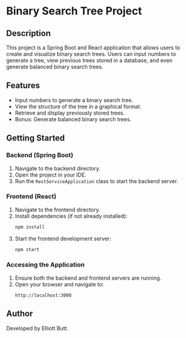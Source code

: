 # Binary Search Tree Project

## Description

This project is a Spring Boot and React application that allows users to create and visualize binary search trees. Users can input numbers to generate a tree, view previous trees stored in a database, and even generate balanced binary search trees.

## Features

- Input numbers to generate a binary search tree.
- View the structure of the tree in a graphical format.
- Retrieve and display previously stored trees.
- Bonus: Generate balanced binary search trees.

## Getting Started

### Backend (Spring Boot)

1. Navigate to the backend directory.
2. Open the project in your IDE.
3. Run the `RestServiceApplication` class to start the backend server.

### Frontend (React)

1. Navigate to the frontend directory.
2. Install dependencies (if not already installed):
   ```bash
   npm install
   ```
3. Start the frontend development server:
   ```bash
   npm start
   ```

### Accessing the Application

1. Ensure both the backend and frontend servers are running.
2. Open your browser and navigate to:
   ```
   http://localhost:3000
   ```

## Author

Developed by Elliott Butt.
